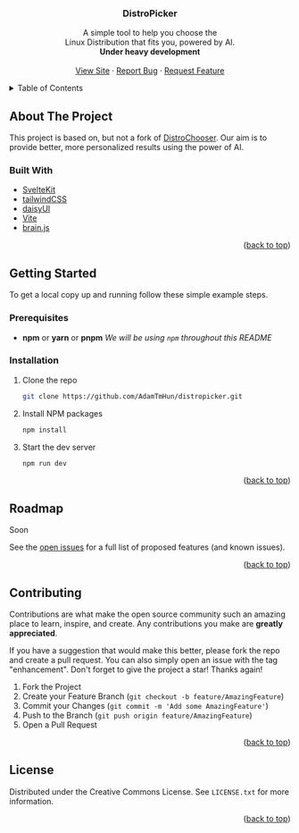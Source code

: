 <div id="top"></div>
<!--
*** Thanks for checking out the Best-README-Template. If you have a suggestion
*** that would make this better, please fork the repo and create a pull request
*** or simply open an issue with the tag "enhancement".
*** Don't forget to give the project a star!
*** Thanks again! Now go create something AMAZING! :D
-->



<!-- PROJECT SHIELDS -->
<!--
*** I'm using markdown "reference style" links for readability.
*** Reference links are enclosed in brackets [ ] instead of parentheses ( ).
*** See the bottom of this document for the declaration of the reference variables
*** for contributors-url, forks-url, etc. This is an optional, concise syntax you may use.
*** https://www.markdownguide.org/basic-syntax/#reference-style-links
-->

<h3 align="center">DistroPicker</h3>

  <p align="center">
    A simple tool to help you choose the <br />Linux Distribution that fits you, powered by AI.
    <br />
    <strong>Under heavy development</strong>
    <br />
    <br />
    <a href="https://distropicker.vercel.app">View Site</a>
    ·
    <a href="https://github.com/adamtmhun/distropicker/issues">Report Bug</a>
    ·
    <a href="https://github.com/adamtmhun/distropicker/issues">Request Feature</a>
  </p>
</div>



<!-- TABLE OF CONTENTS -->
<details>
  <summary>Table of Contents</summary>
  <ol>
    <li>
      <a href="#about-the-project">About The Project</a>
      <ul>
        <li><a href="#built-with">Built With</a></li>
      </ul>
    </li>
    <li>
      <a href="#getting-started">Getting Started</a>
      <ul>
        <li><a href="#prerequisites">Prerequisites</a></li>
        <li><a href="#installation">Installation</a></li>
      </ul>
    </li>
    <li><a href="#usage">Usage</a></li>
    <li><a href="#roadmap">Roadmap</a></li>
    <li><a href="#contributing">Contributing</a></li>
    <li><a href="#license">License</a></li>
    <li><a href="#contact">Contact</a></li>
    <li><a href="#acknowledgments">Acknowledgments</a></li>
  </ol>
</details>



<!-- ABOUT THE PROJECT -->
## About The Project

This project is based on, but not a fork of [DistroChooser](https://distrochooser.de/). Our aim is to provide better, more personalized results using the power of AI.



### Built With

* [SvelteKit](https:/kit.svelte.dev/)
* [tailwindCSS](https://tailwindcss.com/)
* [daisyUI](https://daisyui.com/)
* [Vite](https://vitejs.dev/)
* [brain.js](https://brain.js.org/)

<p align="right">(<a href="#top">back to top</a>)</p>



<!-- GETTING STARTED -->
## Getting Started

To get a local copy up and running follow these simple example steps.

### Prerequisites

* **npm** or **yarn** or **pnpm** 
*We will be using `npm` throughout this README*
  

### Installation
1. Clone the repo
   ```sh
   git clone https://github.com/AdamTmHun/distropicker.git
   ```
2. Install NPM packages
   ```sh
   npm install
   ```
3. Start the dev server
   ```sh
   npm run dev
   ```

<p align="right">(<a href="#top">back to top</a>)</p>



<!-- ROADMAP -->
## Roadmap

Soon

See the [open issues](https://github.com/AdamTmHun/distropciker/issues) for a full list of proposed features (and known issues).

<p align="right">(<a href="#top">back to top</a>)</p>



<!-- CONTRIBUTING -->
## Contributing

Contributions are what make the open source community such an amazing place to learn, inspire, and create. Any contributions you make are **greatly appreciated**.

If you have a suggestion that would make this better, please fork the repo and create a pull request. You can also simply open an issue with the tag "enhancement".
Don't forget to give the project a star! Thanks again!

1. Fork the Project
2. Create your Feature Branch (`git checkout -b feature/AmazingFeature`)
3. Commit your Changes (`git commit -m 'Add some AmazingFeature'`)
4. Push to the Branch (`git push origin feature/AmazingFeature`)
5. Open a Pull Request

<p align="right">(<a href="#top">back to top</a>)</p>



<!-- LICENSE -->
## License

Distributed under the Creative Commons License. See `LICENSE.txt` for more information.

<p align="right">(<a href="#top">back to top</a>)</p>



<!-- MARKDOWN LINKS & IMAGES -->
<!-- https://www.markdownguide.org/basic-syntax/#reference-style-links -->
[contributors-shield]: https://img.shields.io/github/contributors/AdamTmHun/distropciker.svg?style=for-the-badge
[contributors-url]: https://github.com/AdamTmHun/distropciker/graphs/contributors
[forks-shield]: https://img.shields.io/github/forks/AdamTmHun/distropciker.svg?style=for-the-badge
[forks-url]: https://github.com/AdamTmHun/distropciker/network/members
[stars-shield]: https://img.shields.io/github/stars/AdamTmHun/distropciker.svg?style=for-the-badge
[stars-url]: https://github.com/AdamTmHun/distropciker/stargazers
[issues-shield]: https://img.shields.io/github/issues/AdamTmHun/distropciker.svg?style=for-the-badge
[issues-url]: https://github.com/AdamTmHun/distropciker/issues
[license-shield]: https://img.shields.io/github/license/AdamTmHun/distropciker.svg?style=for-the-badge
[license-url]: https://github.com/AdamTmHun/distropciker/blob/master/LICENSE.txt
[product-screenshot]: images/screenshot.png
